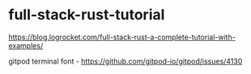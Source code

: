 # full-stack-rust-tutorial

https://blog.logrocket.com/full-stack-rust-a-complete-tutorial-with-examples/

gitpod terminal font - https://github.com/gitpod-io/gitpod/issues/4130